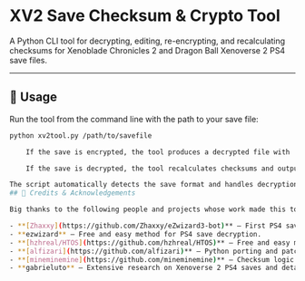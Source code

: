 # XV2 Save Checksum & Crypto Tool

A Python CLI tool for decrypting, editing, re-encrypting, and recalculating checksums for Xenoblade Chronicles 2 and Dragon Ball Xenoverse 2 PS4 save files.

---

## 🚀 Usage

Run the tool from the command line with the path to your save file:

```bash
python xv2tool.py /path/to/savefile

    If the save is encrypted, the tool produces a decrypted file with .dec extension.

    If the save is decrypted, the tool recalculates checksums and outputs an encrypted file with .enc extension.

The script automatically detects the save format and handles decryption or encryption accordingly.
## 📜 Credits & Acknowledgements

Big thanks to the following people and projects whose work made this tool possible:

- **[Zhaxxy](https://github.com/Zhaxxy/eZwizard3-bot)** – First PS4 save decryption work for Xenoverse 2, providing a free and easy method for PS4 save decryption.  
- **ezwizard** – Free and easy method for PS4 save decryption.  
- **[hzhreal/HTOS](https://github.com/hzhreal/HTOS)** – Free and easy method for PS4 save decryption and reference implementation.  
- **[alfizari](https://github.com/alfizari)** – Python porting and patching work.  
- **[mineminemine](https://github.com/mineminemine)** – Checksum logic from the Switch version of the tool.  
- **gabrieluto** – Extensive research on Xenoverse 2 PS4 saves and detailed spreadsheet of offsets.


